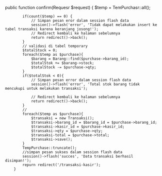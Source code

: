 
public function confirm(Requesr $request)
		{
			$temp = TemPurchasr::all();

			if(count($temp) == 0) {
				// Simpan pesan eror dalam session flash data
				session()->flash('error', 'Tidak dapat melakukan insert ke tabel transaksi karena keranjang josong!');
				// Redirect kembali ke halaman sebelumnya
				return redirect()->back();
			}
			// validasi di tabel temporary
			$totalStock = 0;
			foreach($temp as $purchase){
				$barang = Barang::find($purchase->barang_id);
				$totalStok += $barang->stock;
				$totalStock -= $purchase->qty;
			}
			if($totalStok < 0){
				// Simpan pesan error dalam session flash data
				session()->flash('error', 'Total stok barang tidak mencukupi untuk melakukan transaksi');

				// Redirect kembali ke halaman sebelumnya
				return redirect()->back();
			}
			//
			foreach($temp as $purchase){
				$transaksi = new Transaksi();
				$transaksi->barang_id = $barang_id = $purchase->barang_id;
				$transaksi->kasir_id = $purchase->kasir_id;
				$transaksi->qty = $purchase->qty;
				$transaksi-total = $purchase->total;
				$transaksi->save();
			}
			TempPurchase::truncate();
			//simpan pesan sukses dalam session flash data
			session()->flash('succes', 'Data transaksi berhasil disimpan!');
			repurn redirect('/transaksi-kasir');
		}
